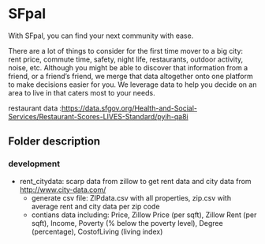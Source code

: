# SFpal
With SFpal, you can find your next community with ease. 

There are a lot of things to consider for the first time mover to a big city: rent price, commute time, safety, night life, restaurants, outdoor activity, noise, etc. Although you might be able to discover that information from a friend, or a friend’s friend, we merge that data altogether onto one platform to make decisions easier for you. We leverage data to help you decide on an area to live in that caters most to your needs.  


restaurant data :https://data.sfgov.org/Health-and-Social-Services/Restaurant-Scores-LIVES-Standard/pyih-qa8i

## Folder description
### development
  - rent_citydata: scarp data from zillow to get rent data and city data from http://www.city-data.com/
    - generate csv file: ZIPdata.csv with all properties, zip.csv with average rent and city data per zip code
    - contians data including: Price, Zillow Price (per sqft), Zillow Rent (per sqft), Income, Poverty (% below the poverty level), Degree (percentage), CostofLiving (living index)

  
